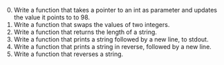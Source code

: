 0. Write a function that takes a pointer to an int as parameter and updates the value it points to to 98.
1. Write a function that swaps the values of two integers.
2. Write a function that returns the length of a string.
3. Write a function that prints a string followed by a new line, to stdout.
4. Write a function that prints a string in reverse, followed by a new line.
5. Write a function that reverses a string.
